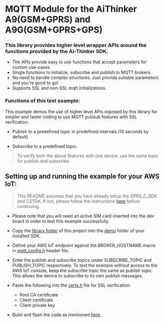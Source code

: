 # MQTT Module for the AiThinker A9(GSM+GPRS) and A9G(GSM+GPRS+GPS)

### This library provides higher level wrapper APIs around the functions provided by the Ai-Thinker SDK.
- The APIs provide easy to use functions that accept parameters for custom use-cases.
- Single functions to initialize, subscribe and publish to MQTT brokers.
- No need to handle complex structures. Just provide suitable parameters and you're good to go!
- Supports SSL and non-SSL mqtt initializations. 

### Functions of this test example:

This example demos the use of higher level APIs exposed by this library for simpler and faster coding to use MQTT pubsub features with SSL verification.

- Publish to a predefined topic in predefined intervals.(10 seconds by default)

- Subscribe to a predefined topic.

> To verify both the above features with one device, use the same topic for publish and subscribe.

## Setting up and running the example for your AWS IoT:

  > This README assumes that you have already setup the GPRS_C_SDK and CSTDK. If not, please follow the instructions [here](./README.md) before continuing.

- Please note that you will need an active SIM card inserted into the dev board in order to test this example successfully.

- Copy the [library folder](./a9_mqtt_lib) of this project into the [demo](https://github.com/Ai-Thinker-Open/GPRS_C_SDK/tree/master/demo) folder of your installed SDK.

- Define your AWS IoT endpoint against the BROKER_HOSTNAME macro in [mqtt_config.h](./a9_mqtt_lib/include/mqtt_config.h) header file.

- Enter the publish and subscribe topics under SUBSCRIBE_TOPIC and PUBLISH_TOPIC respectively. To test the example without access to the AWS IoT console, keep the subscribe topic the same as publish topic. This allows the device to subscribe to its own publish messages.

- Paste the following into the [certs.h](./a9_mqtt_lib/include/certs.h) file for SSL verification:
    * Root CA certificate
    * Client certificate
    * Client private key

- Build and flash the code as mentioned [here](./README.md).
